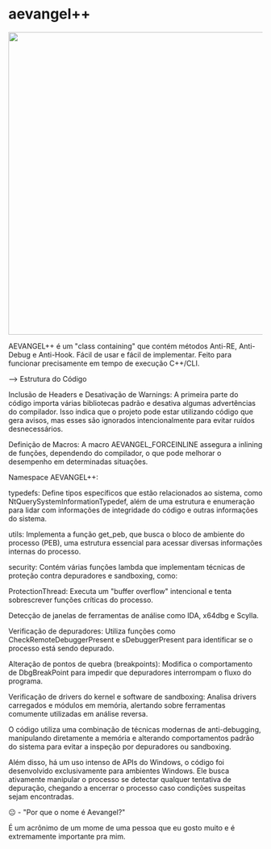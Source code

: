 # aevangel++

<div align="center">
<img src="https://github.com/zBANKAI/aevangel/blob/39eaeb44dd2eba0e2f45ced6030bea5a34e41d15/aevangel.jpeg" width="600px" />
</div>



AEVANGEL++ é um "class containing" que contém métodos Anti-RE, Anti-Debug e Anti-Hook. Fácil de usar e fácil de implementar. Feito para funcionar precisamente em tempo de execução C++/CLI.


--> Estrutura do Código


Inclusão de Headers e Desativação de Warnings: A primeira parte do código importa várias bibliotecas padrão e desativa algumas advertências do compilador. Isso indica que o projeto pode estar utilizando código que gera avisos, mas esses são ignorados intencionalmente para evitar ruídos desnecessários.

Definição de Macros: A macro AEVANGEL_FORCEINLINE assegura a inlining de funções, dependendo do compilador, o que pode melhorar o desempenho em determinadas situações.

Namespace AEVANGEL++:

typedefs: Define tipos específicos que estão relacionados ao sistema, como NtQuerySystemInformationTypedef, além de uma estrutura e enumeração para lidar com informações de integridade do código e outras informações do sistema.

utils: Implementa a função get_peb, que busca o bloco de ambiente do processo (PEB), uma estrutura essencial para acessar diversas informações internas do processo.

security: Contém várias funções lambda que implementam técnicas de proteção contra depuradores e sandboxing, como:

ProtectionThread: Executa um "buffer overflow" intencional e tenta sobrescrever funções críticas do processo.

Detecção de janelas de ferramentas de análise como IDA, x64dbg e Scylla.

Verificação de depuradores: Utiliza funções como CheckRemoteDebuggerPresent e sDebuggerPresent para identificar se o processo está sendo depurado.

Alteração de pontos de quebra (breakpoints): Modifica o comportamento de DbgBreakPoint para impedir que depuradores interrompam o fluxo do programa.

Verificação de drivers do kernel e software de sandboxing: Analisa drivers carregados e módulos em memória, alertando sobre ferramentas comumente utilizadas em análise reversa.


O código utiliza uma combinação de técnicas modernas de anti-debugging, manipulando diretamente a memória e alterando comportamentos padrão do sistema para evitar a inspeção por depuradores ou sandboxing.

Além disso, há um uso intenso de APIs do Windows, o código foi desenvolvido exclusivamente para ambientes Windows. Ele busca ativamente manipular o processo se detectar qualquer tentativa de depuração, chegando a encerrar o processo caso condições suspeitas sejam encontradas.


😐 - "Por que o nome é Aevangel?"

É um acrônimo de um mome de uma pessoa que eu gosto muito e é extremamente importante pra mim.
